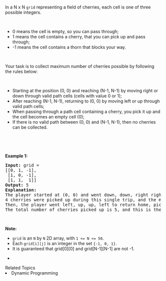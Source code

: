 <p>In a N x N <code>grid</code> representing a field of cherries, each cell is one of three possible integers.</p>

<p>&nbsp;</p>

<ul>
	<li>0 means the cell is empty, so you can pass through;</li>
	<li>1 means the cell contains a cherry, that you can pick up and pass through;</li>
	<li>-1 means the cell contains a thorn that blocks your way.</li>
</ul>

<p>&nbsp;</p>

<p>Your task is to collect maximum number of cherries possible by following the rules below:</p>

<p>&nbsp;</p>

<ul>
	<li>Starting at the position (0, 0) and reaching (N-1, N-1) by moving right or down through valid path cells (cells with value 0 or 1);</li>
	<li>After reaching (N-1, N-1), returning to (0, 0) by moving left or up through valid path cells;</li>
	<li>When passing through a path cell containing a cherry, you pick it up and the cell becomes an empty cell (0);</li>
	<li>If there is no valid path between (0, 0) and (N-1, N-1), then no cherries can be collected.</li>
</ul>

<p>&nbsp;</p>

<p>&nbsp;</p>

<p><b>Example 1:</b></p>

<pre>
<b>Input:</b> grid =
[[0, 1, -1],
 [1, 0, -1],
 [1, 1,  1]]
<b>Output:</b> 5
<b>Explanation:</b> 
The player started at (0, 0) and went down, down, right right to reach (2, 2).
4 cherries were picked up during this single trip, and the matrix becomes [[0,1,-1],[0,0,-1],[0,0,0]].
Then, the player went left, up, up, left to return home, picking up one more cherry.
The total number of cherries picked up is 5, and this is the maximum possible.
</pre>

<p>&nbsp;</p>

<p><b>Note:</b></p>

<ul>
	<li><code>grid</code> is an <code>N</code> by <code>N</code> 2D array, with <code>1 &lt;= N &lt;= 50</code>.</li>
	<li>Each <code>grid[i][j]</code> is an integer in the set <code>{-1, 0, 1}</code>.</li>
	<li>It is guaranteed that grid[0][0] and grid[N-1][N-1] are not -1.</li>
	<li>
	<p>&nbsp;</p>
	</li>
</ul>
<div><div>Related Topics</div><div><li>Dynamic Programming</li></div></div>